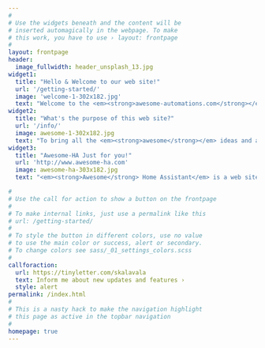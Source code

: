 ```yaml
---
#
# Use the widgets beneath and the content will be
# inserted automagically in the webpage. To make
# this work, you have to use › layout: frontpage
#
layout: frontpage
header:
  image_fullwidth: header_unsplash_13.jpg
widget1:
  title: "Hello & Welcome to our web site!"
  url: '/getting-started/'
  image: 'welcome-1-302x182.jpg'
  text: "Welcome to the <em><strong>awesome-automations.com</strong></em> web site! I am excited to bring you all of the cool and wonderful automations into one place to help with your home automation and smart home setup. There are a few things that you need in your setup prior to leveraging the automations... Let's get started!"
widget2:
  title: "What's the purpose of this web site?"
  url: '/info/'
  image: awesome-1-302x182.jpg
  text: "To bring all the <em><strong>awesome</strong></em> ideas and automations into a central place for you to get started. The Home Automation community is by far the most creative community out there, constantly thinking of automating various things in their life. This site captures the essence of that, and your help in make it better is much apprciated!"
widget3:
  title: "Awesome-HA Just for you!"
  url: 'http://www.awesome-ha.com'
  image: awesome-ha-303x182.jpg
  text: "<em><strong>Awesome</strong> Home Assistant</em> is a web site that was started by Franck Nijhof to bring all Home Assistant enthusiasts together and provide them with a bunch of awesome github repositories to help them get started and share a common purpose! If you haven't had a chance to visit that web site, it is not too late. Click on the link below!"

#
# Use the call for action to show a button on the frontpage
#
# To make internal links, just use a permalink like this
# url: /getting-started/
#
# To style the button in different colors, use no value
# to use the main color or success, alert or secondary.
# To change colors see sass/_01_settings_colors.scss
#
callforaction:
  url: https://tinyletter.com/skalavala
  text: Inform me about new updates and features ›
  style: alert
permalink: /index.html
#
# This is a nasty hack to make the navigation highlight
# this page as active in the topbar navigation
#
homepage: true
---
```

